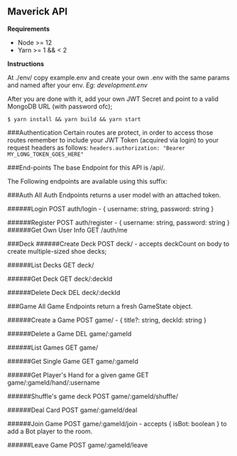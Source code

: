 ## Maverick API

**Requirements**
- Node >= 12
- Yarn >= 1 && < 2


**Instructions**

At ./env/ copy example.env and create your own .env with the same params and named after your env.
_Eg: development.env_

After you are done with it, add your own JWT Secret and point to a valid MongoDB URL (with password ofc);

`$ yarn install && yarn build && yarn start`


###Authentication
Certain routes are protect, in order to access those routes remember to include your JWT Token (acquired via login) to your request headers as follows:
`headers.authorization: "Bearer MY_LONG_TOKEN_GOES_HERE"`

###End-points
The base Endpoint for this API is /api/.

The Following endpoints are available using this suffix:

###Auth
All Auth Endpoints returns a user model with an attached token.

######Login
POST auth/login - { username: string, password: string }

######Register
POST auth/register - { username: string, password: string }
######Get Own User Info
GET /auth/me

###Deck
######Create Deck
POST deck/ - accepts deckCount on body to create multiple-sized shoe decks;

######List Decks
GET deck/

######Get Deck
GET deck/:deckId

######Delete Deck
DEL deck/:deckId

###Game
All Game Endpoints return a fresh GameState object.

######Create a Game
POST game/ - { title?: string, deckId: string }

######Delete a Game
DEL game/:gameId 

######List Games
GET game/

######Get Single Game
GET game/:gameId

######Get Player's Hand for a given game
GET game/:gameId/hand/:username

######Shuffle's game deck
POST game/:gameId/shuffle/

######Deal Card
POST game/:gameId/deal

######Join Game
POST game/:gameId/join - accepts { isBot: boolean } to add a Bot player to the room.

######Leave Game
POST game/:gameId/leave

